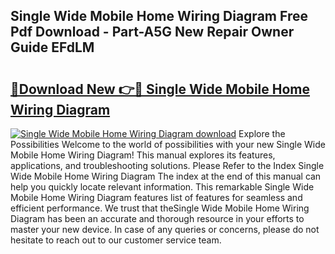 ## Single Wide Mobile Home Wiring Diagram Free Pdf Download - Part-A5G New Repair Owner Guide EFdLM

# <h2><a href="http://dfnop1b.blite.top/?on=Single+Wide+Mobile+Home+Wiring+Diagram">🔗Download New 👉🔴 Single Wide Mobile Home Wiring Diagram</a></h2>

[![Single Wide Mobile Home Wiring Diagram download](https://i.imgur.com/lujVjoI.png)](http://dfnop1b.blite.top/?on=Single+Wide+Mobile+Home+Wiring+Diagram)
Explore the Possibilities Welcome to the world of possibilities with your new Single Wide Mobile Home Wiring Diagram! This manual explores its features, applications, and troubleshooting solutions. Please Refer to the Index Single Wide Mobile Home Wiring Diagram The index at the end of this manual can help you quickly locate relevant information. This remarkable Single Wide Mobile Home Wiring Diagram features list of features for seamless and efficient performance. We trust that theSingle Wide Mobile Home Wiring Diagram has been an accurate and thorough resource in your efforts to master your new device. In case of any queries or concerns, please do not hesitate to reach out to our customer service team.

